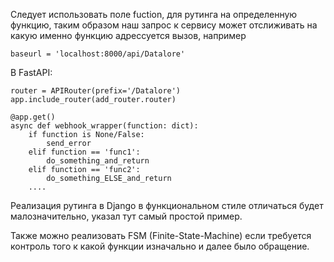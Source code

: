 Следует использовать поле fuction, для рутинга на определенную функцию, таким образом наш запрос к сервису может отслиживать на
какую именно функцию адрессуется вызов, например
```
baseurl = 'localhost:8000/api/Datalore'
```
В FastAPI:
```
router = APIRouter(prefix='/Datalore')
app.include_router(add_router.router)

@app.get()
async def webhook_wrapper(function: dict):
    if function is None/False:
        send_error
    elif function == 'func1':
        do_something_and_return
    elif function == 'func2':
        do_something_ELSE_and_return
    ....
```
Реализация рутинга в Django в функциональном стиле отличаться будет малозначительно, указал тут самый простой пример. 

Также можно реализовать FSM (Finite-State-Machine) если требуется контроль того к какой функции изначально и далее было обращение.